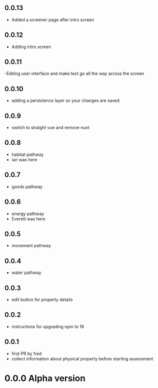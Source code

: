 ## 0.0.13
- Added a screener page after intro screen

## 0.0.12
- Adding intro screen

## 0.0.11
-Editing user interface and make text go all the way across the screen

## 0.0.10

- adding a persistence layer so your changes are saved

## 0.0.9

- switch to straight vue and remove nuxt

## 0.0.8

- habitat pathway
- ian was here

## 0.0.7

- goods pathway

## 0.0.6

- energy pathway
- Everett was here

## 0.0.5

- movement pathway

## 0.0.4

- water pathway

## 0.0.3

- edit button for property details

## 0.0.2

- instructions for upgrading npm to 18

## 0.0.1

- first PR by fred
- collect information about physical property before starting assessment

# 0.0.0 Alpha version
